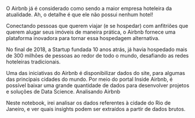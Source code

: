 O Airbnb já é considerado como sendo a maior empresa hoteleira da atualidade. Ah, o detalhe é que ele não possui nenhum hotel!

Conectando pessoas que querem viajar (e se hospedar) com anfitriões que querem alugar seus imóveis de maneira prática, o Airbnb fornece uma plataforma inovadora para tornar essa hospedagem alternativa.

No final de 2018, a Startup fundada 10 anos atrás, já havia hospedado mais de 300 milhões de pessoas ao redor de todo o mundo, desafiando as redes hoteleiras tradicionais.

Uma das iniciativas do Airbnb é disponibilizar dados do site, para algumas das principais cidades do mundo. Por meio do portal Inside Airbnb, é possível baixar uma grande quantidade de dados para desenvolver projetos e soluções de Data Science.
Analisando Airbnb

Neste notebook, irei analisar os dados referentes à cidade do Rio de Janeiro, e ver quais insights podem ser extraídos a partir de dados brutos.
